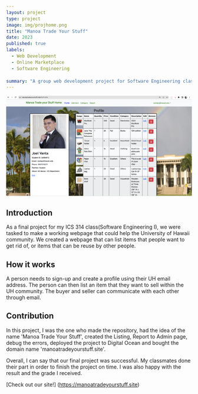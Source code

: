 ```yaml
---
layout: project
type: project
image: img/projhome.png
title: "Manoa Trade Your Stuff"
date: 2023
published: true
labels:
  - Web Development
  - Online Marketplace
  - Software Engineering
  
summary: "A group web development project for Software Engineering class"
---
```


<div class="text-center p-4">
  <img width="1000px" src="../img/projprofile.png">
</div>

## Introduction
As a final project for my ICS 314 class(Software Engineering I), we were tasked to make a working webpage that could help the University of Hawaii community. We created a webpage that can list items that people want to get rid of, or items that can be reuse by other people. 

## How it works
A person needs to sign-up and create a profile using their UH email address. The person can then list an item that they want to sell within the UH community. The buyer and seller can communicate with each other through email.

## Contribution
In this project, I was the one who made the repository, had the idea of the name 'Manoa Trade Your Stuff', created the Listing, Report to Admin page, debug the errors, deployed the project to Digital Ocean and bought the domain name 'manoatradeyourstuff.site'. 


Overall, I can say that our final project was successful. My classmates done their part in order to finish the project on time. I was also happy with the result and the grade I received.

[Check out our site!] (https://manoatradeyourstuff.site)


